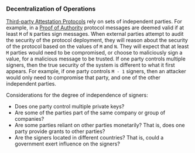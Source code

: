 ### Decentralization of Operations

[Third-party Attestation Protocols](../20architecture/messaging.md/#third-party-attestation-protocols) rely on sets of independent parties. For example, in a [Proof of Authority](../20architecture/messaging.md/#proof-of-authority) protocol messages are deemed valid if at least ```M``` of ```N``` parties sign messages. When external parties attempt to audit the security of the protocol deployment, they will reason about the security of the protocol based on the values of ```M``` and ```N```. They will expect that at least ```M``` parties would need to be compromised, or choose to maliciously sign a value, for a malicious message to be trusted. If one party controls multiple signers, then the true security of the system is different to what it first appears. For example, if one party controls ```M - 1``` signers, then an attacker would only need to compromise that party, and one of the other independent parties. 

Considerations for the degree of independence of signers:

* Does one party control multiple private keys?
* Are some of the parties part of the same company or group of companies?
* Are some parties reliant on other parties monetarily? That is, does one party provide grants to other parties?
* Are the signers located in different countries? That is, could a government exert influence on the signers?
